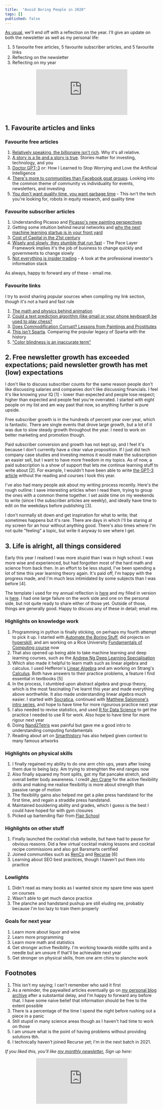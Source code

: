 ```yaml
---
title:  "Avoid Boring People in 2020"  
tags: []
published: false
---
```


[As usual,](https://avoidboringpeople.substack.com/p/avoid-boring-people-even-more-in "2019") we'll end off with a reflection on the year. I'll give an update on both the newsletter as well as my personal life:

1. 5 favourite free articles, 5 favourite subscriber articles, and 5 favourite links
2. Reflecting on the newsletter
3. Reflecting on my year

<style>
      .iframe-container {
        overflow: hidden;        
        padding-top: 50%; <!-- Calculated from the aspect ration of the content (in case of 16:9 it is 9/16= 0.5625) -->
        position: relative;
      }
      .iframe-container iframe { 
         border: 0;
         height: 100%; <!-- Finally, width and height are set to 100% so the iframe takes up 100% of the containers space. -->
         left: 0;
         position: absolute;
         top: 0;
         width: 100%;
         display: block;
         margin: 0 auto; <!-- center image -->
      }
      <!-- 4x3 Aspect Ratio -->
      .iframe-container-4x3 {
        padding-top: 75%;
      }
</style> 

<div class="iframe-container-4x3">
  <p align="center"><iframe src="https://avoidboringpeople.substack.com/embed" frameborder="0" scrolling="no"> </iframe></p>
</div>

## 1. Favourite articles and links

### Favourite free articles

1. [Relatively speaking, the billionaire isn't rich](https://avoidboringpeople.substack.com/p/relatively-speaking-the-billionaire "relative"). Why it's all relative.
2. [A story is a lie and a story is true](https://avoidboringpeople.substack.com/p/a-story-is-a-lie-and-a-story-is-true "story"). Stories matter for investing, technology, and you
3. [Doctor GPT-3](https://avoidboringpeople.substack.com/p/doctor-gpt-3 "gpt") or: How I Learned to Stop Worrying and Love the Artificial Intelligence
4. [There's more to communities than Facebook goat groups](https://avoidboringpeople.substack.com/p/theres-more-to-communities-than-facebook "fb"). Looking into the common theme of community vs individuality for events, newsletters, and investing
5. [You don't want quality time, you want garbage time](https://avoidboringpeople.substack.com/p/you-dont-want-quality-time-you-want "time") - This isn't the tech you're looking for, robots in equity research, and quality time

### Favourite subscriber articles

1. Understanding Picasso and [Picasso's new painting perspectives](https://avoidboringpeople.substack.com/p/picassos-new-painting-perspectives "picasso")
2. Getting some intuition behind neural networks and [why the next machine learning startup is in your front yard](https://avoidboringpeople.substack.com/p/the-next-machine-learning-startup "ml")
3. [Cost of Capital in the 21st century](https://avoidboringpeople.substack.com/p/cost-of-capital-in-the-21st-century "21")
4. [Wisely and slowly, they stumble that run fast](https://avoidboringpeople.substack.com/p/wisely-and-slow-they-stumble-that "wise") - The Pace Layer Framework implies it's the job of business to change quickly and governments to change slowly
5. [Not everything is insider trading](https://avoidboringpeople.substack.com/p/not-everything-is-insider-trading "insider") - A look at the professional investor's information stack

As always, happy to forward any of these - email me.

### Favourite links

I try to avoid sharing popular sources when compiling my link section, though it's not a hard and fast rule

1. [The math and physics behind animation](http://acko.net/blog/animate-your-way-to-glory/ "acko")
2. [Could a text prediction algorithm (like gmail or your phone keyboard) be used to play chess?](https://slatestarcodex.com/2020/01/06/a-very-unlikely-chess-game/ "ssc")
3. [Does Commodification Corrupt? Lessons from Paintings and Prostitutes](https://scholarship.shu.edu/cgi/viewcontent.cgi?article=1732&context=shlr "paint")
4. [This isn't Sparta](https://acoup.blog/2019/08/16/collections-this-isnt-sparta-part-i-spartan-school/ "sparta"). Comparing the popular legacy of Sparta with the history
5. ["Color blindness is an inaccurate term"](https://commandcenter.blogspot.com/2020/09/color-blindness-is-inaccurate-term.html "color")

## 2. Free newsletter growth has exceeded expectations; paid newsletter growth has met (low) expectations

I don't like to discuss subscriber counts for the same reason people don't like discussing salaries and companies don't like discussing financials. I feel it's like knowing your IQ \[1\] - lower than expected and people lose respect; higher than expected and people feel you're overrated. I started with eight people on my list and am way past that now, so anything further is pure upside.

Free subscriber growth is in the hundreds of percent year over year, which is fantastic. There are single events that drove large growth, but a lot of it was due to slow steady growth throughout the year. I need to work on better marketing and promotion though.

Paid subscriber conversion and growth has not kept up, and I feel it's because I don't currently have a clear value proposition. If I just did tech company case studies and investing memos it would make the subscription an easier sell, but I want to have more freedom in my topics. As of now, a paid subscription is a show of support that lets me continue learning stuff to write about \[2\]. For example, I wouldn't have been able to write [the GPT-3 article](https://avoidboringpeople.substack.com/p/doctor-gpt-3 "gpt") without the reading and courses I took this year. 

I've also had many people ask about my writing process recently. Here's the rough outline: I save interesting articles when I read them, trying to group the ones with a common theme together. I set aside time on my weekends to write (since I the subscriber articles are weekly), and ideally have time to edit on the weekdays before publishing \[3\].

I don't normally sit down and get inspiration for what to write; that sometimes happens but it's rare. There are days in which I'll be staring at my screen for an hour without anything good. There's also times where I'm not quite "feeling" a topic, but write it anyway to see where I get.

## 3. Life is alright, all things considered

Early this year I realised I was more stupid than I was in high school. I was more wise and experienced, but had forgotten most of the hard math and science from back then. In an effort to be less stupid, I've been spending a lot of time this year learning theory again. It's paid off, I'm happy with the progress made, and I'm much less intimidated by some subjects than I was before \[4\]. 

The template I used for my annual reflection is [here](https://docs.google.com/document/d/1ELDU8AVEbiuEjtuBWnTVT1vWdsup1-7mUWiPLafaFAE/edit?usp=sharing "template") and my filled in version is [here](https://docs.google.com/document/d/1aIHh8DitZEi7GrJHfWLW9F7cdZJRnIKjn5vHO__-9V0/edit?usp=sharing "abp"). I had one large failure on the work side and one on the personal side, but not quite ready to share either of those yet. Outside of those, things are generally good. Happy to discuss any of these in detail; email me.

### Highlights on knowledge work

1. Programming in python is finally sticking, on perhaps my fourth attempt to pick it up. I started with [Automate the Boring Stuff](https://automatetheboringstuff.com/ "ABS"), did projects on [hyperskill](https://hyperskill.org/curriculum "hyperskill"), and am working on a Rice University [Fundamentals of Computing course](https://www.coursera.org/specializations/computer-fundamentals "rice") now
2. That also opened up being able to take machine learning and deep learning courses, such as the [Andrew Ng Deep Learning Specialisation](https://www.coursera.org/specializations/deep-learning "DL")
3. Which also made it helpful to learn math such as linear algebra and calculus. I used Hefferon's [Linear Algebra](https://hefferon.net/linearalgebra/ "Hefferon") and am working on Strang's [Calculus](https://ocw.mit.edu/resources/res-18-001-calculus-online-textbook-spring-2005/textbook/ "Calc"). Both have answers to their practice problems, a feature I find essential in textbooks \[5\]
4. In the process, I stumbled upon abstract algebra and group theory, which is the most fascinating I've learnt this year and made everything above worthwhile. It also made understanding linear algebra much easier. I started with [Socratica](https://www.youtube.com/watch?v=IP7nW_hKB7I&list=PLi01XoE8jYoi3SgnnGorR_XOW3IcK-TP6 "Socratica"), continued with [Matthew Salomone's intro series](https://www.youtube.com/watch?v=vFNbtB6Y4v4 "matt"), and hope to have time for more rigourous practice next year 
5. I also needed to revise statistics, and used [R for Data Science](https://r4ds.had.co.nz/ "r") to get the practice I needed to use R for work. Also hope to have time for more rigour next year
6. Doing [Nand2Tetris](https://www.coursera.org/learn/build-a-computer "nand") was painful but gave me a good intro to understanding computing fundamentals
7. Reading about art on [Smarthistory](https://smarthistory.org/ "art") has also helped given context to many famous artworks

### Highlights on physical skills

1. I finally regained my ability to do one arm chin ups, years after losing them due to being lazy. Am trying to strenghten the end ranges now
2. Also finally squared my front splits, got my flat pancake stretch, and overall better body awareness. I credit [Jen Crane](https://www.instagram.com/cirque_physio/ "cirque") for the active flexibility drills and making me realise flexibility is more about strength than passive range of motion
3. The flexibility gains also helped me get a pike press handstand for the first time, and regain a straddle press handstand. 
4. Maintained bouldering ability and grades, which I guess is the best I could have hoped for with gym closures
5. Picked up bartending flair from [Flair School](https://www.youtube.com/watch?v=sJZSMlIRlhQ "flair")

### Highlights on other stuff

1. Finally launched the cocktail club website, but have had to pause for obvious reasons. Did a few virtual cocktail making lessons and cocktail recipe commissions and also got Barsmarts certified
2. Joined communities such as [RenCo](https://www.renaissancecollective.co/ "RenCo") and [Recurse](http://recurse.com/ "Recurse") \[6\]
3. Learning about SEO best practices, though I haven't put them into practice

### Lowlights

1. Didn't read as many books as I wanted since my spare time was spent on courses
2. Wasn't able to get much dance practice
3. The planche and handstand pushup are still eluding me, probably because I'm too lazy to train them properly

### Goals for next year

1. Learn more about liquor and wine
2. Learn more programming
3. Learn more math and statistics 
4. Get stronger active flexibility. I'm working towards middle splits and a needle but am unsure if that'll be achievable next year 
5. Get stronger on physical skills, from one arm chins to planche work

## Footnotes

1. This isn't my saying; I can't remember who said it first
2. As a reminder, the paywalled articles eventually go on [my personal blog archive](https://www.leonlinsx.com/ "leon") after a substantial delay, and I'm happy to forward any before that. I have some naive belief that information should be free to the extent possible
3. There is a percentage of the time I spend the night before rushing out a piece in a panic
4. Still stupid in many science areas though as I haven't had time to work on those
5. I am unsure what is the point of having problems without providing solutions tbh.
6. I technically haven't joined Recurse yet; I'm in the next batch in 2021.

*If you liked this, you'll like [my monthly newsletter.](https://avoidboringpeople.substack.com/ "ABP") Sign up here:*

<div class="iframe-container-4x3">
  <p align="center"><iframe src="https://avoidboringpeople.substack.com/embed" frameborder="0" scrolling="no"> </iframe></p>
</div>
